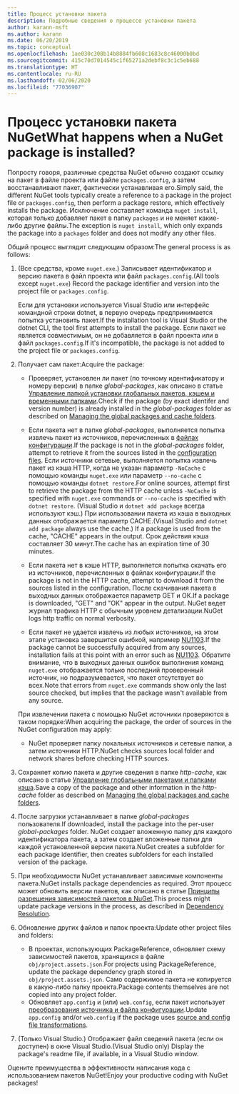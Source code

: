 ```yaml
---
title: Процесс установки пакета
description: Подробные сведения о процессе установки пакета
author: karann-msft
ms.author: karann
ms.date: 06/20/2019
ms.topic: conceptual
ms.openlocfilehash: 1ae030c308b14b8884fb608c1683c8c46000b0bd
ms.sourcegitcommit: 415c70d7014545c1f65271a2debf8c3c1c5eb688
ms.translationtype: HT
ms.contentlocale: ru-RU
ms.lasthandoff: 02/06/2020
ms.locfileid: "77036907"
---
```

# <a name="what-happens-when-a-nuget-package-is-installed"></a><span data-ttu-id="7f209-103">Процесс установки пакета NuGet</span><span class="sxs-lookup"><span data-stu-id="7f209-103">What happens when a NuGet package is installed?</span></span>

<span data-ttu-id="7f209-104">Попросту говоря, различные средства NuGet обычно создают ссылку на пакет в файле проекта или файле `packages.config`, а затем восстанавливают пакет, фактически устанавливая его.</span><span class="sxs-lookup"><span data-stu-id="7f209-104">Simply said, the different NuGet tools typically create a reference to a package in the project file or `packages.config`, then perform a package restore, which effectively installs the package.</span></span> <span data-ttu-id="7f209-105">Исключение составляет команда `nuget install`, которая только добавляет пакет в папку `packages` и не меняет какие-либо другие файлы.</span><span class="sxs-lookup"><span data-stu-id="7f209-105">The exception is `nuget install`, which only expands the package into a `packages` folder and does not modify any other files.</span></span>

<span data-ttu-id="7f209-106">Общий процесс выглядит следующим образом:</span><span class="sxs-lookup"><span data-stu-id="7f209-106">The general process is as follows:</span></span>

1. <span data-ttu-id="7f209-107">(Все средства, кроме `nuget.exe`.) Записывает идентификатор и версию пакета в файл проекта или файл `packages.config`.</span><span class="sxs-lookup"><span data-stu-id="7f209-107">(All tools except `nuget.exe`) Record the package identifier and version into the project file or `packages.config`.</span></span>

   <span data-ttu-id="7f209-108">Если для установки используется Visual Studio или интерфейс командной строки dotnet, в первую очередь предпринимается попытка установить пакет.</span><span class="sxs-lookup"><span data-stu-id="7f209-108">If the installation tool is Visual Studio or the dotnet CLI, the tool first attempts to install the package.</span></span> <span data-ttu-id="7f209-109">Если пакет не является совместимым, он не добавляется в файл проекта или в файл `packages.config`.</span><span class="sxs-lookup"><span data-stu-id="7f209-109">If it's incompatible, the package is not added to the project file or `packages.config`.</span></span>

2. <span data-ttu-id="7f209-110">Получает сам пакет:</span><span class="sxs-lookup"><span data-stu-id="7f209-110">Acquire the package:</span></span>
   - <span data-ttu-id="7f209-111">Проверяет, установлен ли пакет (по точному идентификатору и номеру версии) в папке *global-packages*, как описано в статье [Управление папкой установки глобальных пакетов, кэшем и временными папками](../consume-packages/managing-the-global-packages-and-cache-folders.md).</span><span class="sxs-lookup"><span data-stu-id="7f209-111">Check if the package (by exact identifer and version number) is already installed in the *global-packages* folder as described on [Managing the global packages and cache folders](../consume-packages/managing-the-global-packages-and-cache-folders.md).</span></span>

   - <span data-ttu-id="7f209-112">Если пакета нет в папке *global-packages*, выполняется попытка извлечь пакет из источников, перечисленных в [файлах конфигурации](../consume-packages/Configuring-NuGet-Behavior.md).</span><span class="sxs-lookup"><span data-stu-id="7f209-112">If the package is not in the *global-packages* folder, attempt to retrieve it from the sources listed in the [configuration files](../consume-packages/Configuring-NuGet-Behavior.md).</span></span> <span data-ttu-id="7f209-113">Если источники сетевые, выполняется попытка извлечь пакет из кэша HTTP, когда не указан параметр `-NoCache` с помощью команды `nuget.exe` или параметр `--no-cache` с помощью команды `dotnet restore`.</span><span class="sxs-lookup"><span data-stu-id="7f209-113">For online sources, attempt first to retrieve the package from the HTTP cache unless `-NoCache` is specified with `nuget.exe` commands or `--no-cache` is specified with `dotnet restore`.</span></span> <span data-ttu-id="7f209-114">(Visual Studio и `dotnet add package` всегда используют кэш.) При использовании пакета из кэша в выходных данных отображается параметр CACHE.</span><span class="sxs-lookup"><span data-stu-id="7f209-114">(Visual Studio and `dotnet add package` always use the cache.) If a package is used from the cache, "CACHE" appears in the output.</span></span> <span data-ttu-id="7f209-115">Срок действия кэша составляет 30 минут.</span><span class="sxs-lookup"><span data-stu-id="7f209-115">The cache has an expiration time of 30 minutes.</span></span>

   - <span data-ttu-id="7f209-116">Если пакета нет в кэше HTTP, выполняется попытка скачать его из источников, перечисленных в файлах конфигурации.</span><span class="sxs-lookup"><span data-stu-id="7f209-116">If the package is not in the HTTP cache, attempt to download it from the sources listed in the configuration.</span></span> <span data-ttu-id="7f209-117">После скачивания пакета в выходных данных отображается параметр GET и ОК.</span><span class="sxs-lookup"><span data-stu-id="7f209-117">If a package is downloaded, "GET" and "OK" appear in the output.</span></span> <span data-ttu-id="7f209-118">NuGet ведет журнал трафика HTTP с обычным уровнем детализации.</span><span class="sxs-lookup"><span data-stu-id="7f209-118">NuGet logs http traffic on normal verbosity.</span></span>

   - <span data-ttu-id="7f209-119">Если пакет не удается извлечь из любых источников, на этом этапе установка завершится ошибкой, например [NU1103](../reference/errors-and-warnings/NU1103.md).</span><span class="sxs-lookup"><span data-stu-id="7f209-119">If the package cannot be successfully acquired from any sources, installation fails at this point with an error such as [NU1103](../reference/errors-and-warnings/NU1103.md).</span></span> <span data-ttu-id="7f209-120">Обратите внимание, что в выходных данных ошибок выполнения команд `nuget.exe` отображается только последний проверенный источник, но подразумевается, что пакет отсутствует во всех.</span><span class="sxs-lookup"><span data-stu-id="7f209-120">Note that errors from `nuget.exe` commands show only the last source checked, but implies that the package wasn't available from any source.</span></span>

   <span data-ttu-id="7f209-121">При извлечении пакета с помощью NuGet источники проверяются в таком порядке:</span><span class="sxs-lookup"><span data-stu-id="7f209-121">When acquiring the package, the order of sources in the NuGet configuration may apply:</span></span>

   - <span data-ttu-id="7f209-122">NuGet проверяет папку локальных источников и сетевые папки, а затем источники HTTP.</span><span class="sxs-lookup"><span data-stu-id="7f209-122">NuGet checks sources local folder and network shares before checking HTTP sources.</span></span>

3. <span data-ttu-id="7f209-123">Сохраняет копию пакета и другие сведения в папке *http-cache*, как описано в статье [Управление глобальными пакетами и папками кэша](../consume-packages/managing-the-global-packages-and-cache-folders.md).</span><span class="sxs-lookup"><span data-stu-id="7f209-123">Save a copy of the package and other information in the *http-cache* folder as described on [Managing the global packages and cache folders](../consume-packages/managing-the-global-packages-and-cache-folders.md).</span></span>

4. <span data-ttu-id="7f209-124">После загрузки устанавливает в папке *global-packages* пользователя.</span><span class="sxs-lookup"><span data-stu-id="7f209-124">If downloaded, install the package into the per-user *global-packages* folder.</span></span> <span data-ttu-id="7f209-125">NuGet создает вложенную папку для каждого идентификатора пакета, а затем создает вложенные папки для каждой установленной версии пакета.</span><span class="sxs-lookup"><span data-stu-id="7f209-125">NuGet creates a subfolder for each package identifier, then creates subfolders for each installed version of the package.</span></span>

5. <span data-ttu-id="7f209-126">При необходимости NuGet устанавливает зависимые компоненты пакета.</span><span class="sxs-lookup"><span data-stu-id="7f209-126">NuGet installs package dependencies as required.</span></span> <span data-ttu-id="7f209-127">Этот процесс может обновить версии пакетов, как описано в статье [Принципы разрешения зависимостей пакетов в NuGet](../concepts/dependency-resolution.md).</span><span class="sxs-lookup"><span data-stu-id="7f209-127">This process might update package versions in the process, as described in [Dependency Resolution](../concepts/dependency-resolution.md).</span></span>

6. <span data-ttu-id="7f209-128">Обновление других файлов и папок проекта:</span><span class="sxs-lookup"><span data-stu-id="7f209-128">Update other project files and folders:</span></span>

    - <span data-ttu-id="7f209-129">В проектах, использующих PackageReference, обновляет схему зависимостей пакетов, хранящихся в файле `obj/project.assets.json`.</span><span class="sxs-lookup"><span data-stu-id="7f209-129">For projects using PackageReference, update the package dependency graph stored in `obj/project.assets.json`.</span></span> <span data-ttu-id="7f209-130">Само содержимое пакета не копируется в какую-либо папку проекта.</span><span class="sxs-lookup"><span data-stu-id="7f209-130">Package contents themselves are not copied into any project folder.</span></span>
    - <span data-ttu-id="7f209-131">Обновляет `app.config` и (или) `web.config`, если пакет использует [преобразования источника и файла конфигурации](../create-packages/source-and-config-file-transformations.md).</span><span class="sxs-lookup"><span data-stu-id="7f209-131">Update `app.config` and/or `web.config` if the package uses [source and config file transformations](../create-packages/source-and-config-file-transformations.md).</span></span>

7. <span data-ttu-id="7f209-132">(Только Visual Studio.) Отображает файл сведений пакета (если он доступен) в окне Visual Studio.</span><span class="sxs-lookup"><span data-stu-id="7f209-132">(Visual Studio only) Display the package's readme file, if available, in a Visual Studio window.</span></span>

<span data-ttu-id="7f209-133">Оцените преимущества в эффективности написания кода с использованием пакетов NuGet!</span><span class="sxs-lookup"><span data-stu-id="7f209-133">Enjoy your productive coding with NuGet packages!</span></span>
